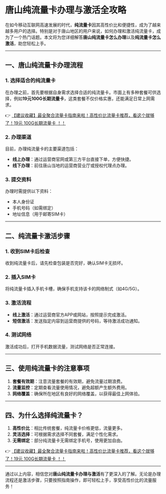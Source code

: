 # 唐山纯流量卡办理与激活全攻略

在如今移动互联网高速发展的时代，**纯流量卡**因其高性价比和便捷性，成为了越来越多用户的选择。特别是对于唐山地区的用户来说，如何办理和激活纯流量卡，成为了一个热门话题。本文将为您详细解答**唐山纯流量卡怎么办理**以及**纯流量卡怎么激活**，助您轻松上手。

---

## 一、唐山纯流量卡办理流程

### 1. 选择适合的纯流量卡
在办理之前，首先要根据自身需求选择合适的纯流量卡。市面上有多种套餐可供选择，例如**19元100G长期流量卡**，这类套餐不仅价格实惠，还能满足日常上网需求。

👉 [【建议收藏】最全聚合流量卡指南来啦！高性价比流量卡推荐，看这个就够了！19元 100G长期流量卡 ！！](https://bit.ly/Liuliangka)

### 2. 办理渠道
目前，办理纯流量卡的主要渠道包括：
- **线上办理**：通过运营商官网或第三方平台直接下单，方便快捷。
- **线下办理**：前往唐山当地的运营商营业厅或授权代理点办理。

### 3. 提交资料
办理时需提供以下资料：
- 本人身份证
- 手机号码（如需绑定）
- 地址信息（用于邮寄SIM卡）

---

## 二、纯流量卡激活步骤

### 1. 收到SIM卡后检查
收到纯流量卡后，请先检查包装是否完好，确认SIM卡无损坏。

### 2. 插入SIM卡
将纯流量卡插入手机卡槽，确保手机支持该卡的网络制式（如4G/5G）。

### 3. 激活流程
- **线上激活**：通过运营商官方APP或网站，按照提示完成激活。
- **短信激活**：发送指定内容到运营商提供的号码，等待激活成功通知。

### 4. 测试网络
激活成功后，打开手机数据流量，测试网络是否正常连接。

---

## 三、使用纯流量卡的注意事项

1. **套餐有效期**：注意流量套餐的有效期，避免流量过期浪费。
2. **流量监控**：定期查看流量使用情况，避免超额产生额外费用。
3. **网络覆盖**：确保所在地区有良好的网络覆盖，以获得最佳上网体验。

---

## 四、为什么选择纯流量卡？

1. **高性价比**：相比传统套餐，纯流量卡价格更低，流量更多。
2. **灵活选择**：可根据需求选择不同套餐，满足个性化需求。
3. **无需绑定**：部分纯流量卡无需绑定手机号，使用更加自由。

👉 [【建议收藏】最全聚合流量卡指南来啦！高性价比流量卡推荐，看这个就够了！19元 100G长期流量卡 ！！](https://bit.ly/Liuliangka)

---

通过以上内容，相信您对**唐山纯流量卡办理与激活**有了更深入的了解。无论是办理流程还是激活步骤，只要按照指南操作，即可轻松上手，享受高性价比的流量服务！